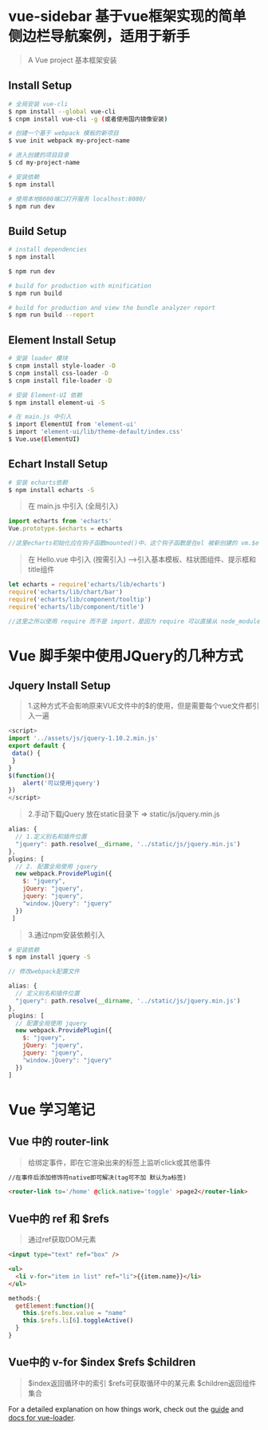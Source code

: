 
<!-- 基于vue框架实现的简单侧边栏模板 -->

# vue-sidebar 基于vue框架实现的简单侧边栏导航案例，适用于新手

> A Vue project 基本框架安装

## Install Setup

``` bash
# 全局安装 vue-cli
$ npm install --global vue-cli
$ cnpm install vue-cli -g (或者使用国内镜像安装)

# 创建一个基于 webpack 模板的新项目
$ vue init webpack my-project-name

# 进入创建的项目目录
$ cd my-project-name

# 安装依赖
$ npm install

# 使用本地8080端口打开服务 localhost:8080/
$ npm run dev

```

## Build Setup

``` bash
# install dependencies
$ npm install

$ npm run dev

# build for production with minification
$ npm run build

# build for production and view the bundle analyzer report
$ npm run build --report

```

## Element Install Setup

``` bash
# 安装 loader 模块
$ cnpm install style-loader -D
$ cnpm install css-loader -D
$ cnpm install file-loader -D

# 安装 Element-UI 依赖
$ npm install element-ui -S

# 在 main.js 中引入
$ import ElementUI from 'element-ui'
$ import 'element-ui/lib/theme-default/index.css'
$ Vue.use(ElementUI)

```

## Echart Install Setup

``` bash
# 安装 echarts依赖
$ npm install echarts -S
```

> 在 main.js 中引入 (全局引入)

``` javascript
import echarts from 'echarts'
Vue.prototype.$echarts = echarts

//这里echarts初始化应在钩子函数mounted()中，这个钩子函数是在el 被新创建的 vm.$el 替换，并挂载到实例上去之后调用
```

> 在 Hello.vue 中引入 (按需引入) -->引入基本模板、柱状图组件、提示框和title组件

``` javascript
let echarts = require('echarts/lib/echarts')
require('echarts/lib/chart/bar')
require('echarts/lib/component/tooltip')
require('echarts/lib/component/title')

//这里之所以使用 require 而不是 import，是因为 require 可以直接从 node_modules 中查找，而 import 必须把路径写全
```



<!-- Vue 脚手架中使用JQuery的几种方式 -->

# Vue 脚手架中使用JQuery的几种方式

## Jquery Install Setup

> 1.这种方式不会影响原来VUE文件中的$的使用，但是需要每个vue文件都引入一遍

``` javascript
<script>
import '../assets/js/jquery-1.10.2.min.js'
export default {
 data() {
 }
}
$(function(){
    alert('可以使用jquery')
})
</script>
```
> 2.手动下载jQuery 放在static目录下 => static/js/jquery.min.js

``` javascript
alias: {
  // 1.定义别名和插件位置
  "jquery": path.resolve(__dirname, '../static/js/jquery.min.js')
},
plugins: [
  // 2. 配置全局使用 jquery
  new webpack.ProvidePlugin({
    $: "jquery",
    jQuery: "jquery",
    jquery: "jquery",
    "window.jQuery": "jquery"
  })
 ]
```

> 3.通过npm安装依赖引入

``` bash
# 安装依赖
$ npm install jquery -S

```

``` javascript
// 修改webpack配置文件

alias: {
  // 定义别名和插件位置
  "jquery": path.resolve(__dirname, '../static/js/jquery.min.js')
},
plugins: [
  // 配置全局使用 jquery
  new webpack.ProvidePlugin({
    $: "jquery",
    jQuery: "jquery",
    jquery: "jquery",
    "window.jQuery": "jquery"
  })
]

```

<!-- 知识点备注 -->
# Vue 学习笔记

## Vue 中的 router-link

> 给<router-link>绑定事件，即在它渲染出来的标签上监听click或其他事件

``` html
//在事件后添加修饰符native即可解决(tag可不加 默认为a标签)

<router-link to='/home' @click.native='toggle' >page2</router-link>

```

## Vue中的 ref 和 $refs

> 通过ref获取DOM元素

``` html
<input type="text" ref="box" />

<ul>
  <li v-for="item in list" ref="li">{{item.name}}</li>
</ul>

```
``` javascript
methods:{
  getElement:function(){
    this.$refs.box.value = "name"
    this.$refs.li[6].toggleActive()
  }
}

```

## Vue中的 v-for $index $refs $children

> $index返回循环中的索引 $refs可获取循环中的某元素 $children返回组件集合

For a detailed explanation on how things work, check out the [guide](http://vuejs-templates.github.io/webpack/) and [docs for vue-loader](http://vuejs.github.io/vue-loader).
